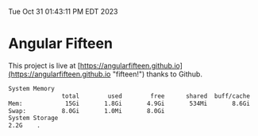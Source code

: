 Tue Oct 31 01:43:11 PM EDT 2023

# Angular Fifteen


This project is live at [https://angularfifteen.github.io](https://angularfifteen.github.io "fifteen!") thanks to Github.

```bash
System Memory
               total        used        free      shared  buff/cache   available
Mem:            15Gi       1.8Gi       4.9Gi       534Mi       8.6Gi        12Gi
Swap:          8.0Gi       1.0Mi       8.0Gi
System Storage
2.2G	.
```
```bash
